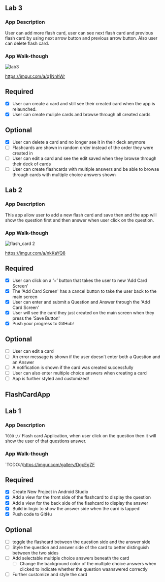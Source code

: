 ## Lab 3

### App Description
User can add more flash card, user can see next flash card and previous flash card by using next arrow button and previous arrow button. Also user can delete flash card.

### App Walk-though
![lab3](https://user-images.githubusercontent.com/97929111/160211983-639f1f85-b4f0-4911-be44-b951c9a5aa1d.gif)

https://imgur.com/a/q1NnhWr


## Required
- [x] User can create a card and still see their created card when the app is relaunched.
- [x] User can create muliple cards and browse through all created cards

## Optional
- [x] User can delete a card and no longer see it in their deck anymore
- [ ] Flashcards are shown in random order instead of the order they were created in
- [ ] User can edit a card and see the edit saved when they browse through their deck of cards
- [ ] User can create flashcards with multiple answers and be able to browse through cards with multiple choice answers shown

## Lab 2

### App Description
This app allow user to add a new flash card and save then and the app will show the question first and then answer when user click on the question. 

### App Walk-though
![flash_card 2](https://user-images.githubusercontent.com/97929111/158941280-337d8d77-819a-41df-a6b7-94b5f327c0c5.gif)

https://imgur.com/a/nkKaYQ8

## Required
- [x] User can click on a ‘+’ button that takes the user to new ‘Add Card Screen’
- [x] The 'Add Card Screen' has a cancel button to take the user back to the main screen
- [x] User can enter and submit a Question and Answer through the 'Add Card Screen'
- [x] User will see the card they just created on the main screen when they press the 'Save Button'
- [x] Push your progress to GitHub!

## Optional
- [ ] User can edit a card
- [ ] An error message is shown if the user doesn't enter both a Question and an Answer
- [ ] A notification is shown if the card was created successfully
- [ ] User can also enter multiple choice answers when creating a card
- [ ] App is further styled and customized!
## FlashCardApp


## Lab 1

### App Description
`TODO://` Flash card Application, when user click on the question then it will show the user of that questions answer.

### App Walk-though
`TODO://https://imgur.com/gallery/DgcEgZF

## Required
- [x] Create New Project in Android Studio
- [x] Add a view for the front side of the flashcard to display the question
- [x] Add a view for the back side of the flashcard to display the answer
- [x] Build in logic to show the answer side when the card is tapped
- [x] Push code to GitHu
## Optional
- [ ] toggle the flashcard between the question side and the answer side
- [ ] Style the question and answer side of the card to better distinguish between the two sides
- [ ] Add selectable multiple choice answers beneath the card
   - [ ] Change the background color of the multiple choice answers when clicked to indicate whether the question waanswered correctly
- [ ] Further customize and style the card
